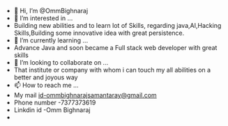 - 👋 Hi, I’m @OmmBighnaraj
- 👀 I’m interested in ...
- Building new abilities and to learn lot of Skills, regarding java,AI,Hacking Skills,Building some innovative idea with great persistence.
- 🌱 I’m currently learning ...
- Advance Java and soon became a Full stack web developer with great skills
- 💞️ I’m looking to collaborate on ...
- That institute or company with whom i can touch my all abilities on a better and joyous way 
- 📫 How to reach me ...
- My mail id-ommbighnarajsamantaray@gmail.com
- Phone number -7377373619
- Linkdin id -Omm Bighnaraj
- 

<!---
OmmBighnaraj/OmmBighnaraj is a ✨ special ✨ repository because its `README.md` (this file) appears on your GitHub profile.
You can click the Preview link to take a look at your changes.
My Projects are:
Three phase load balancing using distribiuted control power flow.

Library Management with app accessibility.
Automated Railway line crossing and awarded by Shri- Dharmendra Pradhan 
petroleoum minister.
Multivendor E-commerce website

--->
